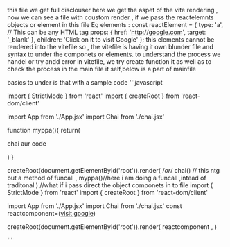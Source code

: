 this file we get full disclouser here we get the aspet of the vite rendering , now we can see a file with coustom render ,
if we pass the reactelemnts objects or element in this file Eg elements :
const reactElement = {
    type: 'a', // This can be any HTML tag
    props: {
        href: 'http://google.com',
        target: '_blank'
    },
    children: 'Click on it to visit Google' 
};
this elements cannot be rendered into the vitefile so , the vitefile is having it own blunder file and syntax to under the componets or elements.
 to understand the process we handel or try andd error in vitefile, we try create function it as well as to check the process in the main file it self,below is a part of mainfile


basics to under is that with a sample code
'''javascript


import { StrictMode } from 'react'
import { createRoot } from 'react-dom/client'

import App from './App.jsx'
import Chai from './chai.jsx'

function myppa(){
    return(
        <div>
        <p>chai aur code</p>
        </div>
    )
}

createRoot(document.getElementById('root')).render(
  <StrictMode>
    <App />
    <Chai/> /*or*/ chai() // this ntg but a method of funcall
  </StrictMode>,
   myppa()//here i am doing a funcall ,intead of traditonal 
)
//what if i pass direct the  object componets in to file
import { StrictMode } from 'react'
import { createRoot } from 'react-dom/client'

import App from './App.jsx'
import Chai from './chai.jsx'
const reactcomponent=(<a href="https://google.com" target='_blank'>visit google</a>)

createRoot(document.getElementById('root')).render(
  <StrictMode>
    <App />
    <Chai/>
    reactcomponent
  </StrictMode>,
)

'''
